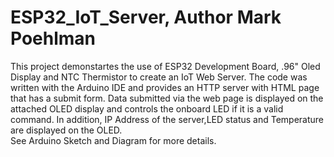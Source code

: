 # ESP32_IoT_Server, Author Mark Poehlman
This project demonstartes the use of ESP32 Development Board, .96" Oled Display and NTC Thermistor to create an IoT Web Server.
The code was written with the Arduino IDE and provides an HTTP server with HTML page that has a submit form.
Data submitted via the web page is displayed on the attached OLED display and controls the onboard LED if it is a valid
command.  In addition, IP Address of the server,LED status and Temperature are displayed on the OLED.  
See Arduino Sketch and Diagram for more details.
